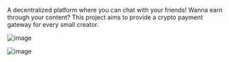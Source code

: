 A decentralized platform where you can chat with your friends!
Wanna earn through your content? This project aims to provide a crypto payment gateway for every small creator.

![image](https://github.com/AkshayKulkarni3467/Dungeon_Blockchain/assets/129979542/f29121fe-a312-44bb-aa57-737b96435363)

![image](https://github.com/AkshayKulkarni3467/Dungeon_Blockchain/assets/129979542/8fefb2d5-ef1d-4b33-b469-19abb3dc1fb2)
